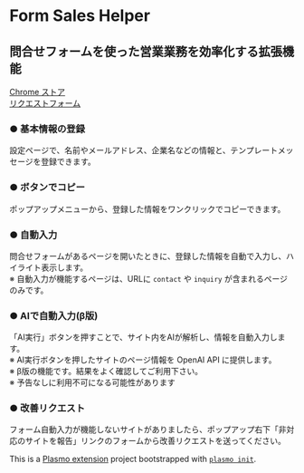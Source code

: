 # Form Sales Helper
## 問合せフォームを使った営業業務を効率化する拡張機能
[Chrome ストア](https://chrome.google.com/webstore/detail/form-sales-helper/leleghllfoabojmggnnhgjbelipanecf)  
[リクエストフォーム](https://docs.google.com/forms/d/e/1FAIpQLSdtC-jM2WUO_JECXAL0N44oYlvIFYVcsoucKqGx-98-Vxaqhg/viewform)

### ● 基本情報の登録
設定ページで、名前やメールアドレス、企業名などの情報と、テンプレートメッセージを登録できます。

### ● ボタンでコピー
ポップアップメニューから、登録した情報をワンクリックでコピーできます。

### ● 自動入力
問合せフォームがあるページを開いたときに、登録した情報を自動で入力し、ハイライト表示します。  
※ 自動入力が機能するページは、URLに `contact` や `inquiry` が含まれるページのみです。

### ● AIで自動入力(β版)
「AI実行」ボタンを押すことで、サイト内をAIが解析し、情報を自動入力します。  
※ AI実行ボタンを押したサイトのページ情報を OpenAI API に提供します。  
※ β版の機能です。結果をよく確認してご利用下さい。  
※ 予告なしに利用不可になる可能性があります

### ● 改善リクエスト
フォーム自動入力が機能しないサイトがありましたら、ポップアップ右下「非対応のサイトを報告」リンクのフォームから改善リクエストを送ってください。

This is a [Plasmo extension](https://docs.plasmo.com/) project bootstrapped with [`plasmo init`](https://www.npmjs.com/package/plasmo).
